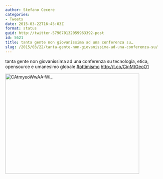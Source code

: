 ```yaml
---
author: Stefano Cecere
categories:
- Tweets
date: 2015-03-22T16:45:03Z
format: status
guid: http://twitter-579670132059963392-post
id: 5621
title: tanta gente non giovanissima ad una conferenza su…
slug: /2015/03/22/tanta-gente-non-giovanissima-ad-una-conferenza-su/
---
```


tanta gente non giovanissima ad una conferenza su tecnologia, etica, opensource e umanesimo globale [#ottimismo](http://twitter.com/search?q=%23ottimismo) http://t.co/CiqMtGeoO1

<img width="427" height="320" src="http://stefanocecere.com/wp-content/uploads/sites/3/2015/03/CAtmyeoWwAA-WI_-427x320.jpg" class="attachment-medium" alt="CAtmyeoWwAA-WI_" />